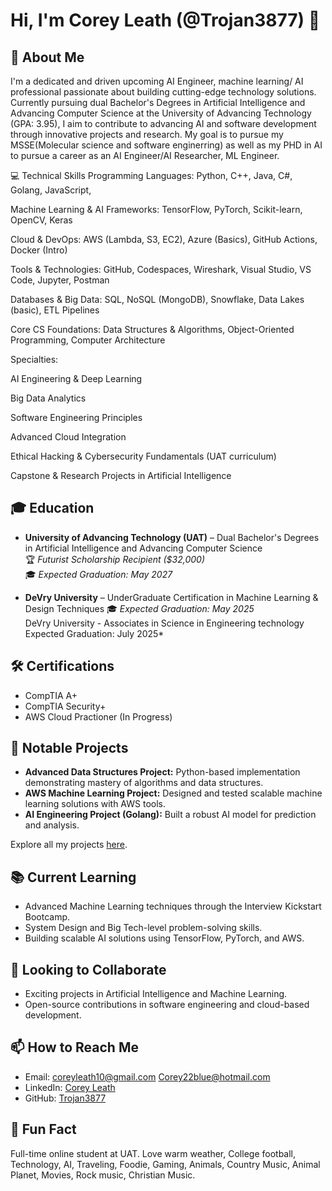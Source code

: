 # Hi, I'm Corey Leath (@Trojan3877) 👋

## 🚀 About Me
I'm a dedicated and driven upcoming AI Engineer, machine learning/ AI professional passionate about building cutting-edge technology solutions. Currently pursuing dual Bachelor's Degrees in Artificial Intelligence and Advancing Computer Science at the University of Advancing Technology (GPA: 3.95), I aim to contribute to advancing AI and software development through innovative projects and research. My goal is to pursue my MSSE(Molecular science and software enginerring) as well as my PHD in AI to pursue a career as an AI Engineer/AI Researcher, ML Engineer. 

💻 Technical Skills
Programming Languages: Python, C++, Java, C#, Golang, JavaScript, 

Machine Learning & AI Frameworks: TensorFlow, PyTorch, Scikit-learn, OpenCV, Keras

Cloud & DevOps: AWS (Lambda, S3, EC2), Azure (Basics), GitHub Actions, Docker (Intro)

Tools & Technologies: GitHub, Codespaces, Wireshark, Visual Studio, VS Code, Jupyter, Postman

Databases & Big Data: SQL, NoSQL (MongoDB), Snowflake, Data Lakes (basic), ETL Pipelines

Core CS Foundations: Data Structures & Algorithms, Object-Oriented Programming, Computer Architecture

Specialties:

AI Engineering & Deep Learning

Big Data Analytics

Software Engineering Principles

Advanced Cloud Integration

Ethical Hacking & Cybersecurity Fundamentals (UAT curriculum)

Capstone & Research Projects in Artificial Intelligence



## 🎓 Education
- **University of Advancing Technology (UAT)** – Dual Bachelor's Degrees in Artificial Intelligence and Advancing Computer Science  
  🏆 *Futurist Scholarship Recipient ($32,000)*  
  🎓 *Expected Graduation: May 2027*  

- **DeVry University** – UnderGraduate Certification in Machine Learning & Design Techniques 
  🎓 *Expected Graduation: May 2025*  
  DeVry University - Associates in Science in Engineering technology
  Expected Graduation: July 2025*

## 🛠️ Certifications
- CompTIA A+  
- CompTIA Security+   
- AWS Cloud Practioner (In Progress)  
 

## 📂 Notable Projects
- **Advanced Data Structures Project:** Python-based implementation demonstrating mastery of algorithms and data structures.  
- **AWS Machine Learning Project:** Designed and tested scalable machine learning solutions with AWS tools.  
- **AI Engineering Project (Golang):** Built a robust AI model for prediction and analysis.

Explore all my projects [here](https://github.com/Trojan3877).

## 📚 Current Learning
- Advanced Machine Learning techniques through the Interview Kickstart Bootcamp.  
- System Design and Big Tech-level problem-solving skills.  
- Building scalable AI solutions using TensorFlow, PyTorch, and AWS.  

## 🤝 Looking to Collaborate
- Exciting projects in Artificial Intelligence and Machine Learning.  
- Open-source contributions in software engineering and cloud-based development.

## 📫 How to Reach Me
- Email: [coreyleath10@gmail.com](mailto:coreyleath10@gmail.com) Corey22blue@hotmail.com 
- LinkedIn: [Corey Leath](https://linkedin.com/corey-leath)  
- GitHub: [Trojan3877](https://github.com/Trojan3877)




## 🎉 Fun Fact
Full-time online student at UAT. Love warm weather, College football, Technology, AI, Traveling, Foodie, Gaming, Animals, Country Music, Animal Planet, Movies, Rock music, Christian Music. 
